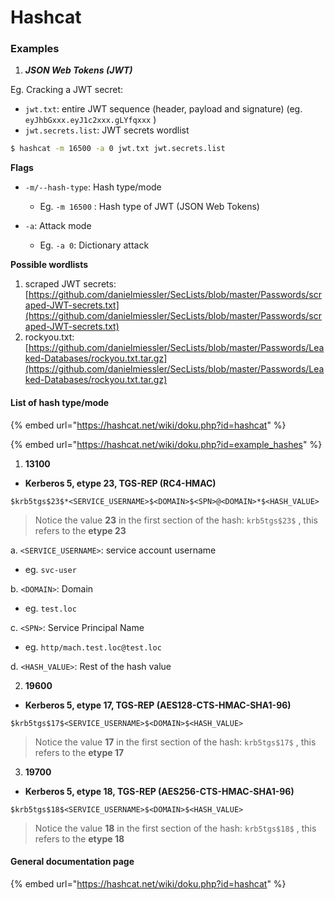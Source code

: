 # Hashcat

### Examples

1. _**JSON Web Tokens (JWT)**_

Eg. Cracking a JWT secret:

* `jwt.txt`: entire JWT sequence (header, payload and signature) (eg. `eyJhbGxxx.eyJ1c2xxx.gLYfqxxx` )
* `jwt.secrets.list`: JWT secrets wordlist

```bash
$ hashcat -m 16500 -a 0 jwt.txt jwt.secrets.list
```

**Flags**

* `-m/--hash-type`: Hash type/mode
  * Eg. `-m 16500` : Hash type of JWT (JSON Web Tokens)
*   `-a`: Attack mode

    * Eg. `-a 0`: Dictionary attack



**Possible wordlists**

1. scraped JWT secrets: [https://github.com/danielmiessler/SecLists/blob/master/Passwords/scraped-JWT-secrets.txt](https://github.com/danielmiessler/SecLists/blob/master/Passwords/scraped-JWT-secrets.txt)
2. rockyou.txt: [https://github.com/danielmiessler/SecLists/blob/master/Passwords/Leaked-Databases/rockyou.txt.tar.gz](https://github.com/danielmiessler/SecLists/blob/master/Passwords/Leaked-Databases/rockyou.txt.tar.gz)

#### List of hash type/mode

{% embed url="https://hashcat.net/wiki/doku.php?id=hashcat" %}

{% embed url="https://hashcat.net/wiki/doku.php?id=example_hashes" %}



1. **13100**&#x20;

* **Kerberos 5, etype 23, TGS-REP (RC4-HMAC)**

```
$krb5tgs$23$*<SERVICE_USERNAME>$<DOMAIN>$<SPN>@<DOMAIN>*$<HASH_VALUE>
```

> Notice the value **23** in the first section of the hash: `krb5tgs$23$` , this refers to the **etype 23**

a. `<SERVICE_USERNAME>`: service account username

* eg. `svc-user`

b. `<DOMAIN>`: Domain

* eg. `test.loc`

c. `<SPN>`: Service Principal Name

* eg. `http/mach.test.loc@test.loc`

d. `<HASH_VALUE>`: Rest of the hash value



2. **19600**&#x20;

* **Kerberos 5, etype 17, TGS-REP (AES128-CTS-HMAC-SHA1-96)**

```
$krb5tgs$17$<SERVICE_USERNAME>$<DOMAIN>$<HASH_VALUE>
```

> Notice the value **17** in the first section of the hash: `krb5tgs$17$` , this refers to the **etype 17**



3. **19700**&#x20;

* **Kerberos 5, etype 18, TGS-REP (AES256-CTS-HMAC-SHA1-96)**

```
$krb5tgs$18$<SERVICE_USERNAME>$<DOMAIN>$<HASH_VALUE>
```

> Notice the value **18** in the first section of the hash: `krb5tgs$18$` , this refers to the **etype 18**

#### General documentation page&#x20;

{% embed url="https://hashcat.net/wiki/doku.php?id=hashcat" %}

